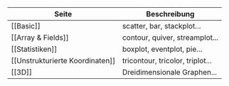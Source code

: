 | Seite | Beschreibung |
| ----------- | ----------- |
| [[Basic]] | scatter, bar, stackplot... |
| [[Array & Fields]] | contour, quiver, streamplot... |
| [[Statistiken]] | boxplot, eventplot, pie... |
| [[Unstrukturierte Koordinaten]] | tricontour, tricolor, triplot... |
| [[3D]] | Dreidimensionale Graphen... |